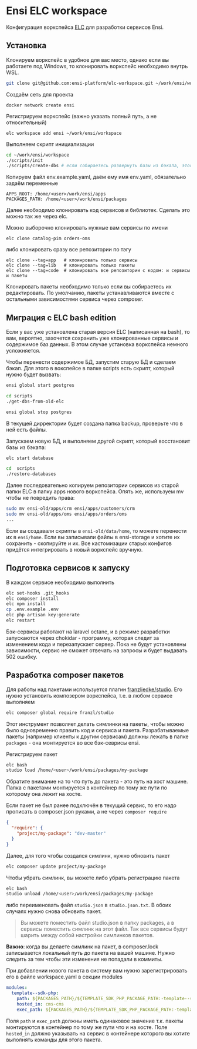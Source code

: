 # Ensi ELC workspace

Конфигурация воркспейса [ELC](https://github.com/ensi-platform/elc) для разработки сервисов Ensi.

## Установка

Клонируем воркспейс в удобное для вас место, однако если вы работаете под Windows, то клонировать воркспейс необходимо внутрь WSL.
```bash
git clone git@github.com:ensi-platform/elc-workspace.git ~/work/ensi/workspace
```
Создаём сеть для проекта
```
docker network create ensi
```
Регистрируем воркспейс (важно указать полный путь, а не относительный)
```
elc workspace add ensi ~/work/ensi/workspace
```
Выполняем скрипт инициализации
```bash
cd ~/work/ensi/workspace
./scripts/init
./scripts/create-dbs # если собираетесь развернуть базы из бэкапа, этого делать не надо
```

Копируем файл env.example.yaml, даём ему имя env.yaml, обязательно задаём переменные
```
APPS_ROOT: /home/<user>/work/ensi/apps
PACKAGES_PATH: /home/<user>/work/ensi/packages
```

Далее необходимо клонировать код сервисов и библиотек.
Сделать это можно так же через elc.

Можно выборочно клонировать нужные вам сервисы по имени
```
elc clone catalog-pim orders-oms
```
либо клонировать сразу все репозитории по тэгу
```
elc clone --tag=app   # клоинровать только сервисы
elc clone --tag=lib   # клонировать только пакеты
elc clone --tag=code  # клонировать все репозитории с кодом: и сервисы и пакеты
```

Клонировать пакеты необходимо только если вы собираетесь их редактировать.
По умолчанию, пакеты устанавливаются вместе с остальными зависимостями сервиса через composer.

## Миграция с ELC bash edition

Если у вас уже установлена старая версия ELC (написанная на bash), то вам, вероятно, захочется сохранить уже клонированные сервисы и содержимое баз данных.
В этом случае установка воркспейса немного усложняется.

Чтобы перенести содержимое БД, запустим старую БД и сделаем бэкап.
Для этого в вокспейсе в папке scripts есть скрипт, который нужно будет вызвать:
```bash
ensi global start postgres

cd scripts
./get-dbs-from-old-elc

ensi global stop postgres
```
В текущей дирректории будет создана папка backup, проверьте что в ней есть файлы.

Запускаем новую БД, и выполняем другой скрипт, который восстановит базы из бэкапа:
```bash
elc start database

cd  scripts
./restore-databases
```

Далее последовательно копируем репозитории сервисов из старой папки ELC в папку apps нового воркспейса.
Опять же, используем mv чтобы не повредить права:
```bash
sudo mv ensi-old/apps/crm ensi/apps/customers/crm
sudo mv ensi-old/apps/oms ensi/apps/orders/oms
...
```

Если вы создавали скрипты в `ensi-old/data/home`, то можете перенести их в `ensi/home`.
Если вы записывали файлы в ensi-storage и хотите их сохранить - скопируйте и их.
Все кастомизации старых конфигов придётся интегрировать в новый воркспейс вручную.

## Подготовка сервисов к запуску

В каждом сервисе необходимо выполнить
```bash
elc set-hooks .git_hooks
elc composer install
elc npm install
cp .env.example .env
elc php artisan key:generate
elc restart
```
Бэк-сервисы работают на laravel octane, и в режиме разработки запускаются через chokidar - программу, которая следит за изменением кода и перезапускает сервер.
Пока не будут установлены зависимости, сервис не сможет отвечать на запросы и будет выдавать 502 ошибку.

## Разработка composer пакетов

Для работы над пакетами используется плагин [franzliedke/studio](https://github.com/franzliedke/studio).
Его нужно установить композером воркспейса, т.е. в любом сервисе выполняем
```bash
elc composer global require franzl/studio
```

Этот инструмент позволяет делать симлинки на пакеты, чтобы можно было одновременно править код и сервиса и пакета.
Разрабатываемые пакеты (например клиенты к другим сервисам) должны лежать в папке `packages` - она монтируется во все бэк-севрисы ensi.

Регистрируем пакет
```bash
elc bash
studio load /home/<user>/work/ensi/packages/my-package
```

Обратите внимание на то что путь до пакета - это путь на хост машине. Папка с пакетами монтируется в контейнер по тому же пути
по которому она лежит на хосте.

Если пакет не был ранее подключён в текущий сервис, то его надо прописать в composer.json руками, а не через `composer require`
```json
{
  "require": {
    "project/my-package": "dev-master"
  }
}
```

Далее, для того чтобы создался симлинк, нужно обновить пакет
```bash
elc composer update project/my-package
```

Чтобы убрать симлинк, вы можете либо убрать регистрацию пакета
```bash
elc bash
studio unload /home/<user>/work/ensi/packages/my-package
```
либо переименовать файл `studio.json` в `studio.json.txt`.
В обоих случаях нужно снова обновить пакет.

> Вы можете поместить файл studio.json в папку packages, а в сервисы поместить симлинк на этот файл. Так все сервисы будут шарить между собой настройки симлинков пакетов.

**Важно**: когда вы делаете симлинк на пакет, в composer.lock записывается локальный путь до пакета на вашей машине. Нужно следить за тем чтобы эти изменения не попадали в коммиты.

При добавлении нового пакета в систему вам нужно зарегистрировать его в файле workspace.yaml в секции modules
```yaml
modules:
  template--sdk-php:
    path: ${PACKAGES_PATH}/${TEMPLATE_SDK_PHP_PACKAGE_PATH:-template--sdk-php}
    hosted_in: cms-cms
    exec_path: ${PACKAGES_PATH}/${TEMPLATE_SDK_PHP_PACKAGE_PATH:-template--sdk-php}
```
Поля `path` и `exec_path` должны иметь одинаковое значение т.к. пакеты монтируются в контейнер по тому же пути что и на хосте.
Поле `hosted_in` должно указывать на сервис в контейнере которого вы хотите выполнять команды для этого пакета.
